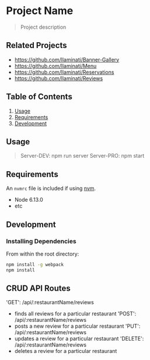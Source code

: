 # Project Name

> Project description

## Related Projects

  - https://github.com/llaminati/Banner-Gallery
  - https://github.com/llaminati/Menu
  - https://github.com/llaminati/Reservations
  - https://github.com/llaminati/Reviews

## Table of Contents

1. [Usage](#Usage)
1. [Requirements](#requirements)
1. [Development](#development)

## Usage

> Server-DEV: npm run server
> Server-PRO: npm start

## Requirements

An `nvmrc` file is included if using [nvm](https://github.com/creationix/nvm).

- Node 6.13.0
- etc

## Development

### Installing Dependencies

From within the root directory:

```sh
npm install -g webpack
npm install
```
## CRUD API Routes

'GET': /api/:restaurantName/reviews
  - finds all reviews for a particular restaurant
'POST': /api/:restaurantName/reviews
  - posts a new review for a particular restaurant
'PUT': /api/:restaurantName/reviews
  - updates a review for a particular restaurant
'DELETE': /api/:restaurantName/reviews
  - deletes a review for a particular restaurant
